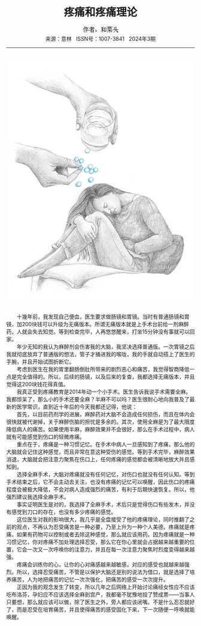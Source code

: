 # <center>疼痛和疼痛理论</center>

<div align=center><img src="https://raw.githubusercontent.com/leaguecn/magazines/main/img_authors/%25d7%25f7%25d5%25df%25a3%25ba%25ba%25cd%25b2%25cb%25cd%25b7.jpg"></div>

<center>来源：意林   ISSN号：1007-3841   2024年3期</center>

* * *

<br>![](https://raw.githubusercontent.com/leaguecn/magazines/main/img/yili20240306-1-l.jpg)

  
<br>　　十幾年前，我发现自己便血，医生要求做肠镜和胃镜。当时有普通肠镜和胃镜，加200块钱可以升级为无痛版本。所谓无痛版本就是上手术台前给一剂麻醉药，人就会失去知觉。等到检查完毕，人再悠悠醒来，打坐15分钟没有事就可以回家。  
　　年少无知的我认为麻醉剂会伤害我的大脑，我坚决选择普通版。一次胃镜之后我就彻底放弃了普通版的想法，管子才捅进我的喉咙，我的手就自动搭上了医生的手腕，并且开始试图折断它。  
　　考虑到医生在我的胃里翻肠倒肚所带来的剧烈恶心和痛苦，我觉得智商降低一点是完全值得的。所以，后续的肠镜，以及后来的复查，我都选择无痛版本，并且觉得这200块钱花得真值。  
　　我真正受到疼痛教育是2014年动一个小手术。医生告诉我说手术需要全麻。我都惊呆了，那么小的手术还要全麻？半麻不可以吗？医生很耐心地向我普及了最新的医学常识，直到近十年后的今天我都还记得，他说：  
　　首先，以目前药剂学的进展，麻醉药对大脑不会造成任何损伤，而且在体内会很快就被代谢掉，关于麻醉伤脑的担忧是多余的。其次，使用全麻是为了最大限度降低病人的痛苦。如果使用半麻，麻醉效果并不会很好，那么在手术过程中，病人就有可能感觉到伤口的轻微疼痛。  
　　重点在于，疼痛是一种习惯记忆。在手术中病人一旦感知到了疼痛，那么他的大脑就会记住这种感觉，而且非常在意这种受伤的感觉。等到手术完毕，麻醉效果消退，大脑就会把注意力聚焦在伤口上，任何疼痛的感觉都会被清晰地放大并且感知到。  
　　选择全麻手术，大脑对疼痛就没有任何记忆，对伤口也就没有任何认知。等到手术结束之后，它不会主动去关注，也没有疼痛的记忆可以唤醒，因此伤口的疼痛程度会被极大降低，不会对病人造成强烈的痛苦，有利于后期快速恢复。所以，他强烈建议我选择全麻手术。  
　　事实证明医生是对的，我选择了全麻手术，术后只是觉得伤口有些发木，并没有感觉到刀口的存在，也没有多少疼痛的感觉。  
　　这位医生对我的影响很大，我几乎是全盘接受了他的疼痛理论，同时推翻了之前的观点，不再认为忍受痛苦是一种必要，乃至上升为一种个人美德。疼痛就是疼痛，如果有药物可以控制或者去除这种感觉，那么就应该用药。因为疼痛就是一种习惯记忆，你对疼痛不加处理选择忍受，那么它在你心里就会占据越来越重要的位置，它会一次又一次呼唤你的注意力，并且在每一次注意力聚焦时烈度变得越来越强。  
　　疼痛会训练你的心，让你的心对痛感越来越敏感，对应的感受也就越来越强烈。所以，选择忍受痛苦，不管是以保护大脑还是别的说法为借口，就是选择了培养痛苦，人为地把痛苦的记忆一次次强化，把痛苦的感受一次次提升。  
　　正因为我的观念发生了转变，所以几年之后网络上开始讨论痛经女性应不应该吃布洛芬，孕妇应不应该选择全麻剖宫产，我都毫不犹豫地投了赞成票——当事人只要想，那么就应该可以做，除了医生之外，旁人都应该闭嘴。不是什么忍忍就好了，而是忍受在培育痛苦，并且使得痛苦的感受固化下来，下一次随便一呼唤就能唤醒。

